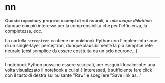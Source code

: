 # nn

Questo repository propone esempi di reti neurali, _a solo scopo didattico_:
dunque con più interesse per la comprensibilità che per l'efficienza, la completezza, ecc.

La cartella `perceptron` contiene un notebook Python con l'implementazione
di un single-layer perceptron, dunque plausibilmente la più semplice rete neurale
(così semplice da essere costituita da un solo neurone...)

---
I notebook Python possono essere scaricati, per eseguirli localmente: una volta visualizzato il notebook a cui si è interessati, è sufficiente fare click con il tasto di destra sul pulsante "Raw" e scegliere "Save link as..."